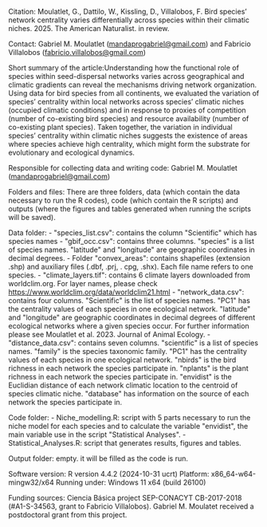 Citation: Moulatlet, G., Dattilo, W., Kissling, D., Villalobos, F. Bird species’ network centrality varies differentially across species within their climatic niches. 2025. The American Naturalist. in review.

Contact: Gabriel M. Moulatlet (mandaprogabriel@gmail.com) and Fabricio Villalobos (fabricio.villalobos@gmail.com)

Short summary of the article:Understanding how the functional role of species within seed-dispersal networks varies across geographical and climatic gradients can reveal the mechanisms driving network organization. Using data for bird species from all continents, we evaluated the variation of species’ centrality within local networks across species’ climatic niches (occupied climatic conditions) and in response to proxies of competition (number of co-existing bird species) and resource availability (number of co-existing plant species). Taken together, the variation in individual species’ centrality within climatic niches suggests the existence of areas where species achieve high centrality, which might form the substrate for evolutionary and ecological dynamics.

Responsible for collecting data and writing code: Gabriel M. Moulatlet (mandaprogabriel@gmail.com)

Folders and files: There are three folders, data (which contain the data necessary to run the R codes), code (which contain the R scripts) and outputs (where the figures and tables generated when running the scripts will be saved).

Data folder: 
	     - "species_list.csv": contains the column "Scientific" which has species names
             - "gbif_occ.csv": contains three columns. "species" is a list of species names. "latitude" and "longitude" are geographic coordinates in decimal degrees.
             - Folder "convex_areas": contains shapefiles (extension .shp) and auxiliary files (.dbf, .prj, . cpg, .shx). Each file name refers to one species.
	     - "climate_layers.tif": contains 6 climate layers downloaded from worldclim.org. For layer names, please check https://www.worldclim.org/data/worldclim21.html
	     - "network_data.csv": contains four columns. "Scientific" is the list of species names. "PC1" has the centrality values of each species in one ecological network. "latitude" and "longitude" are geographic coordinates in decimal degrees of different ecological networks where a given species occur. For further information please see Moulatlet et al. 2023. Journal of Animal Ecology.
	     - "distance_data.csv": contains seven columns. "scientific" is a list of species names. "family" is the species taxonomic family. "PC1" has the centrality values of each species in one ecological network. "nbirds" is the bird richness in each network the species participate in. "nplants" is the plant richness in each network the species participate in. "envidist" is the Euclidian distance of each network climatic location to the centroid of species climatic niche. "database" has information on the source of each network the species participate in.

Code folder:
	     - Niche_modelling.R: script with 5 parts necessary to run the niche model for each species and to calculate the variable "envidist", the main variable use in the script "Statistical Analyses".
	     - Statistical_Analyses.R: script that generates results, figures and tables.

Output folder: empty. it will be filled as the code is run.

Software version: R version 4.4.2 (2024-10-31 ucrt)
Platform: x86_64-w64-mingw32/x64
Running under: Windows 11 x64 (build 26100)

Funding sources: Ciencia Básica project SEP-CONACYT CB-2017-2018 (#A1-S-34563, grant to Fabricio Villalobos). Gabriel M. Moulatet received a postdoctoral grant from this project.
